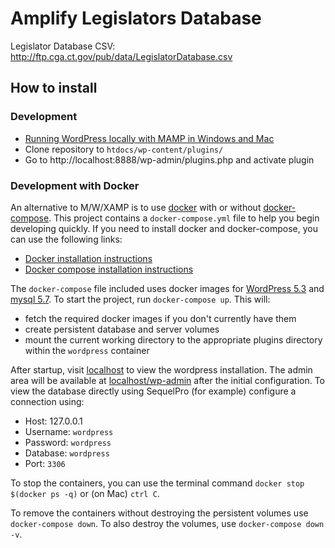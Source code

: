# Amplify Legislators Database

Legislator Database CSV: http://ftp.cga.ct.gov/pub/data/LegislatorDatabase.csv

## How to install

### Development

-  [Running WordPress locally with MAMP in Windows and Mac](https://gist.github.com/jpadilla/5a5eff182c42677a8d8f40f87ffb207d#file-running-wordpress-locally-md)
- Clone repository to `htdocs/wp-content/plugins/`
- Go to http://localhost:8888/wp-admin/plugins.php and activate plugin

### Development with Docker
An alternative to M/W/XAMP is to use [docker](https://www.docker.com/) with or without [docker-compose](https://docs.docker.com/compose/). This project contains a `docker-compose.yml` file to help you begin developing quickly. If you need to install docker and docker-compose, you can use the following links:

- [Docker installation instructions](https://docs.docker.com/v17.09/engine/installation/#supported-platforms)
- [Docker compose installation instructions](https://docs.docker.com/v17.12/compose/install/#install-compose)

The `docker-compose` file included uses docker images for [WordPress 5.3](https://hub.docker.com/_/wordpress) and [mysql 5.7](https://hub.docker.com/_/mysql). To start the project, run `docker-compose up`. This will: 

- fetch the required docker images if you don't currently have them
- create persistent database and server volumes
- mount the current working directory to the appropriate plugins directory within the `wordpress` container

After startup, visit [localhost](http://localhost) to view the wordpress installation. The admin area will be available at [localhost/wp-admin](http://localhost/wp-admin) after the initial configuration. To view the database directly using SequelPro (for example) configure a connection using:

- Host: 127.0.0.1
- Username: `wordpress`
- Password: `wordpress`
- Database: `wordpress`
- Port: `3306`

To stop the containers, you can use the terminal command `docker stop $(docker ps -q)` or (on Mac) `ctrl C`.

To remove the containers without destroying the persistent volumes use `docker-compose down`. To also destroy the volumes, use `docker-compose down -v`.